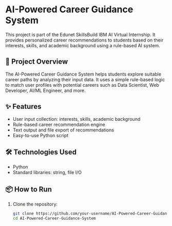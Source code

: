 # AI-Powered Career Guidance System

This project is part of the Edunet SkillsBuild IBM AI Virtual Internship. It provides personalized career recommendations to students based on their interests, skills, and academic background using a rule-based AI system.

## 🚀 Project Overview

The AI-Powered Career Guidance System helps students explore suitable career paths by analyzing their input data. It uses a simple rule-based logic to match user profiles with potential careers such as Data Scientist, Web Developer, AI/ML Engineer, and more.

## ✨ Features

- User input collection: interests, skills, academic background
- Rule-based career recommendation engine
- Text output and file export of recommendations
- Easy-to-use Python script

## 🛠️ Technologies Used

- Python
- Standard libraries: string, file I/O

## 📦 How to Run

1. Clone the repository:
   ```bash
   git clone https://github.com/your-username/AI-Powered-Career-Guidance-System.git
   cd AI-Powered-Career-Guidance-System
   ```